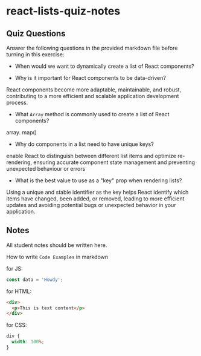 # react-lists-quiz-notes

## Quiz Questions

Answer the following questions in the provided markdown file before turning in this exercise:

- When would we want to dynamically create a list of React components?

- Why is it important for React components to be data-driven?

React components become more adaptable, maintainable, and robust, contributing to a more efficient and scalable application development process.

- What `Array` method is commonly used to create a list of React components?

array. map()

- Why do components in a list need to have unique keys?

enable React to distinguish between different list items and optimize re-rendering, ensuring accurate component state management and preventing unexpected behaviour or errors

- What is the best value to use as a "key" prop when rendering lists?

Using a unique and stable identifier as the key helps React identify which items have changed, been added, or removed, leading to more efficient updates and avoiding potential bugs or unexpected behavior in your application.

## Notes

All student notes should be written here.

How to write `Code Examples` in markdown

for JS:

```javascript
const data = 'Howdy';
```

for HTML:

```html
<div>
  <p>This is text content</p>
</div>
```

for CSS:

```css
div {
  width: 100%;
}
```

